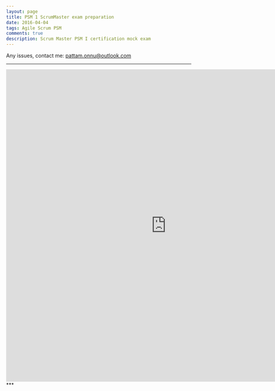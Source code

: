 ```yaml
---
layout: page
title: PSM 1 ScrumMaster exam preparation
date: 2016-04-04
tags: Agile Scrum PSM
comments: true
description: Scrum Master PSM I certification mock exam
---
```

Any issues, contact me: pattam.onnu@outlook.com
***
<iframe src="https://docs.google.com/forms/d/1ymhZB6blUC42Sn2XAPgYrC88Ak_4u4Hm4GX0GTzfHzE/viewform?embedded=true" width="870" height="850" frameborder="0" marginheight="0" marginwidth="0">Loading...</iframe>
***
